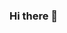 ### Hi there 👋

<!--
**alastair-j-hewitt/alastair-j-hewitt** is a ✨ _special_ ✨ repository because its `README.md` (this file) appears on your GitHub profile.

Here are some ideas to get you started:

- 🔭 I’m currently working on ...
        JP Morgan's Tech Connect Program
- 🌱 I’m currently learning ...
        Java
- 👯 I’m looking to collaborate on ...
        Full stack projects which service needs in consumer banking
- 🤔 I’m looking for help with ...
        Graduating from being a jr to mid-level to senior developer
- 💬 Ask me about ...
        My experience at JP Morgan
- 📫 How to reach me: ...
        email: alastairjohnhewitt@gmail.com
        whatsapp: +55 21 99 751 2134
        US Number: +1-860-941-6702
- 😄 Pronouns: ...
        He / Him
- ⚡ Fun fact: ...
        Falo um pouco português
        Hablo un pouco español
-->
